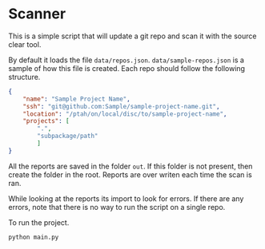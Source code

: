 # Scanner

This is a simple script that will update a git repo and scan it with the source clear tool.

By default it loads the file `data/repos.json`.
`data/sample-repos.json` is a sample of how this file is created.
Each repo should follow the following structure.

```json
{
    "name": "Sample Project Name",
    "ssh": "git@github.com:Sample/sample-project-name.git",
    "location": "/ptah/on/local/disc/to/sample-project-name",
    "projects": [
        ".",
        "subpackage/path"
        ]
}
```

All the reports are saved in the folder `out`.
If this folder is not present, then create the folder in the root.
Reports are over writen each time the scan is ran.

While looking at the reports its import to look for errors.
If there are any errors, note that there is no way to run the script on a single repo.

To run the project.

```bash
python main.py
```
